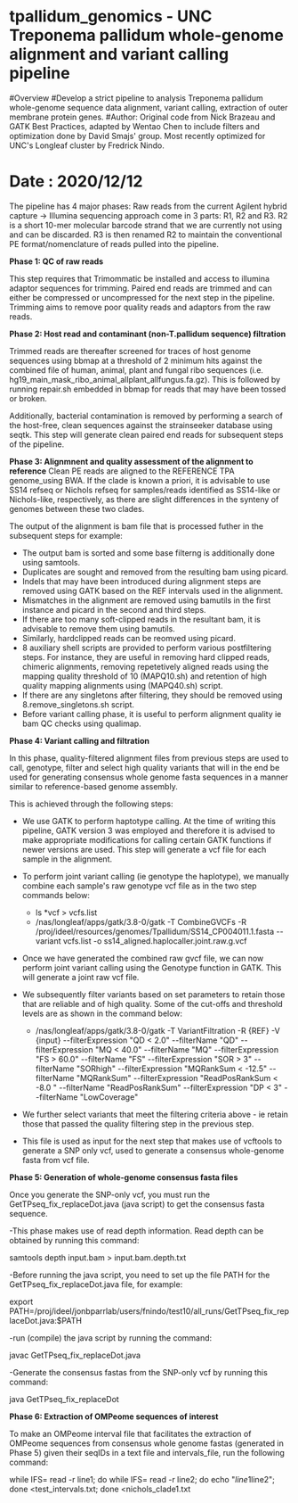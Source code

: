 # tpallidum_genomics - UNC Treponema pallidum whole-genome alignment and variant calling pipeline

#Overview
#Develop a strict pipeline to analysis Treponema pallidum whole-genome sequence data alignment, variant calling, extraction of outer membrane protein genes.
#Author: Original code from Nick Brazeau and GATK Best Practices, adapted by Wentao Chen to include filters and optimization done by David Smajs' group. Most recently optimized for UNC's Longleaf cluster by Fredrick Nindo.
# Date : 2020/12/12

The pipeline has 4 major phases:
Raw reads from the current Agilent hybrid capture -> Illumina sequencing approach come in 3 parts: R1, R2 and R3. R2 is a short 10-mer molecular barcode strand that we are currently not using and can be discarded. R3 is then renamed R2 to maintain the conventional PE format/nomenclature of reads pulled into the pipeline.

**Phase 1: QC of raw reads**

This step requires that Trimommatic be installed and access to illumina adaptor sequences for trimming. Paired end reads are trimmed and can either be compressed or uncompressed for the next step in the pipeline. Trimming aims to remove poor quality reads and adaptors from the raw reads.

**Phase 2: Host read and contaminant (non-T.pallidum sequence) filtration**

Trimmed reads are thereafter screened for traces of host genome sequences using bbmap at a threshold of 2 minimum hits against the combined file of human, animal, plant and  fungal ribo sequences (i.e. hg19_main_mask_ribo_animal_allplant_allfungus.fa.gz). This is followed by running repair.sh embedded in bbmap for reads that may have been tossed or broken. 

Additionally, bacterial contamination is removed by performing a search of the host-free, clean sequences against the strainseeker database using seqtk. This step will generate clean paired end reads for subsequent steps of the pipeline.

**Phase 3: Alignmnent and quality assessment of the alignment to reference**
Clean PE reads are aligned to the REFERENCE TPA genome_using BWA. If the clade is known a priori, it is advisable to use SS14 refseq or Nichols refseq for samples/reads identified as SS14-like or Nichols-like, respectively, as there are slight differences in the synteny of genomes between these two clades. 

The output of the alignment is bam file that is processed futher in the subsequent steps for example:
  - The output bam is sorted  and some base filterng is additionally done using samtools.
  - Duplicates are sought and removed from the resulting bam using picard.
  - Indels that may have been introduced during alignment steps are removed using GATK based on the REF intervals used in the alignment.
  - Mismatches in the alignment are removed using bamutils in the first instance and picard in the second and third steps. 
  - If there are too many soft-clipped reads in the resultant bam, it is advisable to remove them using bamutils.
  - Similarly, hardclipped reads can be reomved using picard. 
  - 8 auxiliary shell scripts are provided to perform various postfiltering steps. For instance, they are useful in removing hard clipped reads, chimeric alignments, removing repetetively aligned reads using the mapping quality threshold of 10 (MAPQ10.sh) and retention of high quality mapping alignments using  (MAPQ40.sh) script.
  - If there are any singletons after filtering, they should be removed using 8.remove_singletons.sh script.
  - Before variant calling phase, it is useful to perform alignment quality ie bam QC checks using qualimap.

**Phase 4: Variant calling and filtration**

In this phase, quality-filtered alignment files from previous steps are used to call, genotype, filter and select high quality variants that will in the end be used for generating consensus whole genome fasta sequences in a manner similar to reference-based genome assembly.

This is achieved through the following steps:

 - We use GATK to perform haptotype calling. At the time of writing this pipeline, GATK version 3 was employed and therefore it is advised to make appropriate modifications for calling certain GATK functions if newer versions are used. This step will generate a vcf file for each sample in the alignment.

 - To perform joint variant calling (ie genotype the haplotype), we manually combine each sample's raw genotype vcf file as in the two step commands below:
    - ls *vcf > vcfs.list
    - /nas/longleaf/apps/gatk/3.8-0/gatk -T CombineGVCFs -R /proj/ideel/resources/genomes/Tpallidum/SS14_CP004011.1.fasta --variant vcfs.list -o ss14_aligned.haplocaller.joint.raw.g.vcf

 - Once we have generated the combined raw gvcf file, we can now perform joint variant calling using the Genotype function in GATK. This will generate a joint raw vcf file. 

 - We subsequently filter variants based on set parameters to retain those that are reliable and of high quality. Some of the cut-offs and threshold levels are as shown in the command below:

    - /nas/longleaf/apps/gatk/3.8-0/gatk -T VariantFiltration -R {REF} -V {input} --filterExpression "QD < 2.0" --filterName "QD" --filterExpression "MQ < 40.0" --filterName "MQ" --filterExpression "FS > 60.0" --filterName "FS" --filterExpression "SOR > 3" --filterName "SORhigh" --filterExpression "MQRankSum <  -12.5" --filterName "MQRankSum" --filterExpression "ReadPosRankSum < -8.0 " --filterName "ReadPosRankSum" --filterExpression "DP < 3" --filterName "LowCoverage"

- We further select variants that meet the filtering criteria above - ie retain those that passed the quality filtering step in the previous step.

- This file is used as input for the next step that makes use of vcftools to generate a SNP only vcf, used to generate a consensus whole-genome fasta from vcf file.


**Phase 5: Generation of whole-genome consensus fasta files**

Once you generate the SNP-only vcf, you must run the GetTPseq_fix_replaceDot.java (java script) to get the consensus fasta sequence. 

-This phase makes use of read depth information. Read depth can be obtained by running this command:

 samtools depth input.bam > input.bam.depth.txt
 
-Before running the java script, you need to set up the file PATH for the GetTPseq_fix_replaceDot.java file, for example:

 export PATH=/proj/ideel/jonbparrlab/users/fnindo/test10/all_runs/GetTPseq_fix_replaceDot.java:$PATH
 
-run (compile) the java script by running the command:

 javac GetTPseq_fix_replaceDot.java
 
-Generate the consensus fastas from the SNP-only vcf by running this command:

 java GetTPseq_fix_replaceDot


**Phase 6: Extraction of OMPeome sequences of interest**

To make an OMPeome interval file that facilitates the extraction of OMPeome sequences from consensus whole genome fastas (generated in Phase 5) given their seqIDs in a text file and intervals_file, run the following command:

while IFS= read -r line1; do while IFS= read -r line2; do echo "$line1$line2"; done <test_intervals.txt; done <nichols_clade1.txt
